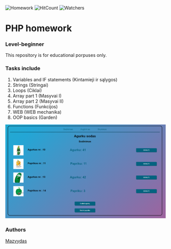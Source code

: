 ![Homework](https://img.shields.io/badge/PHP-homework-blue)
![HitCount](http://hits.dwyl.com/rositatisor/homework.svg)
![Watchers](https://img.shields.io/github/watchers/Slashass/php-Namu-Darbai?style=social)

# PHP homework
### Level-beginner

This repository is for educational porpuses only. 

### Tasks include
1. Variables and IF statements (Kintamieji ir sąlygos)
2. Strings (Stringai)
3. Loops (Ciklai)
4. Array part 1 (Masyvai I)
5. Array part 2 (Masyvai II)
6. Functions (Funkcijos)
7. WEB (WEB mechanika)
8. OOP basics (Garden)

<img width="550" alt="Capture" src="screenshot/screenshot.png">

### Authors
[Mazvydas](https://github.com/Slashass)